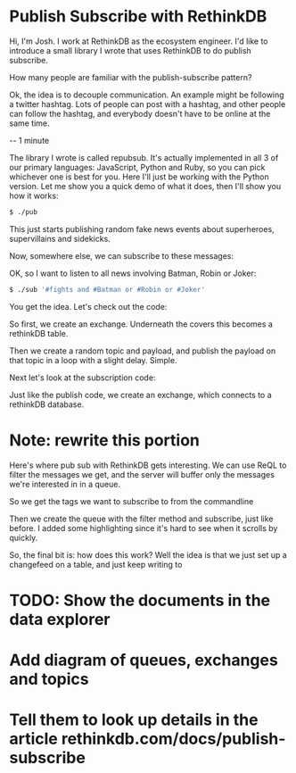 # Publish Subscribe with RethinkDB

Hi, I'm Josh. I work at RethinkDB as the ecosystem engineer. I'd like to
introduce a small library I wrote that uses RethinkDB to do publish subscribe.

How many people are familiar with the publish-subscribe pattern?

Ok, the idea is to decouple communication. An example might be following a
twitter hashtag. Lots of people can post with a hashtag, and other people can
follow the hashtag, and everybody doesn't have to be online at the same time.

-- 1 minute

The library I wrote is called repubsub. It's actually implemented in all 3 of
our primary languages: JavaScript, Python and Ruby, so you can pick whichever
one is best for you. Here I'll just be working with the Python version. Let me
show you a quick demo of what it does, then I'll show you how it works:

<open terminal in directory>

```bash
$ ./pub
```

This just starts publishing random fake news events about superheroes,
supervillains and sidekicks.

Now, somewhere else, we can subscribe to these messages:

<open another terminal window>

OK, so I want to listen to all news involving Batman, Robin or Joker:

```bash
$ ./sub '#fights and #Batman or #Robin or #Joker'
```

You get the idea. Let's check out the code:

<open up the regex_publish code>

So first, we create an exchange. Underneath the covers this becomes a
rethinkDB table.

Then we create a random topic and payload, and publish the payload on
that topic in a loop with a slight delay. Simple.

Next let's look at the subscription code:

<open up regex_subscribe.py>

Just like the publish code, we create an exchange, which connects to a
rethinkDB database.

# Note: rewrite this portion

Here's where pub sub with RethinkDB gets interesting. We can use ReQL
to filter the messages we get, and the server will buffer only the
messages we're interested in in a queue. 

So we get the tags we want to subscribe to from the commandline

Then we create the queue with the filter method and subscribe, just
like before. I added some highlighting since it's hard to see when it
scrolls by quickly.

So, the final bit is: how does this work? Well the idea is that we
just set up a changefeed on a table, and just keep writing to 

# TODO: Show the documents in the data explorer

# Add diagram of queues, exchanges and topics

# Tell them to look up details in the article rethinkdb.com/docs/publish-subscribe
